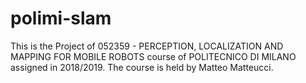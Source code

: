 # polimi-slam
This is the Project of  052359 - PERCEPTION, LOCALIZATION AND MAPPING FOR MOBILE ROBOTS course of POLITECNICO DI MILANO assigned in 2018/2019.
The course is held by Matteo Matteucci.


